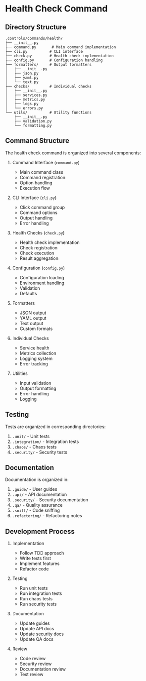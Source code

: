 # Health Check Command

## Directory Structure

```
.controls/commands/health/
├── __init__.py
├── command.py       # Main command implementation
├── cli.py          # CLI interface
├── check.py        # Health check implementation
├── config.py       # Configuration handling
├── formatters/     # Output formatters
│   ├── __init__.py
│   ├── json.py
│   ├── yaml.py
│   └── text.py
├── checks/         # Individual checks
│   ├── __init__.py
│   ├── services.py
│   ├── metrics.py
│   ├── logs.py
│   └── errors.py
└── utils/          # Utility functions
    ├── __init__.py
    ├── validation.py
    └── formatting.py
```

## Command Structure

The health check command is organized into several components:

1. Command Interface (`command.py`)
   - Main command class
   - Command registration
   - Option handling
   - Execution flow

2. CLI Interface (`cli.py`)
   - Click command group
   - Command options
   - Output handling
   - Error handling

3. Health Checks (`check.py`)
   - Health check implementation
   - Check registration
   - Check execution
   - Result aggregation

4. Configuration (`config.py`)
   - Configuration loading
   - Environment handling
   - Validation
   - Defaults

5. Formatters
   - JSON output
   - YAML output
   - Text output
   - Custom formats

6. Individual Checks
   - Service health
   - Metrics collection
   - Logging system
   - Error tracking

7. Utilities
   - Input validation
   - Output formatting
   - Error handling
   - Logging

## Testing

Tests are organized in corresponding directories:

1. `.unit/` - Unit tests
2. `.integration/` - Integration tests
3. `.chaos/` - Chaos tests
4. `.security/` - Security tests

## Documentation

Documentation is organized in:

1. `.guide/` - User guides
2. `.api/` - API documentation
3. `.security/` - Security documentation
4. `.qa/` - Quality assurance
5. `.sniff/` - Code sniffing
6. `.refactoring/` - Refactoring notes

## Development Process

1. Implementation
   - Follow TDD approach
   - Write tests first
   - Implement features
   - Refactor code

2. Testing
   - Run unit tests
   - Run integration tests
   - Run chaos tests
   - Run security tests

3. Documentation
   - Update guides
   - Update API docs
   - Update security docs
   - Update QA docs

4. Review
   - Code review
   - Security review
   - Documentation review
   - Test review 